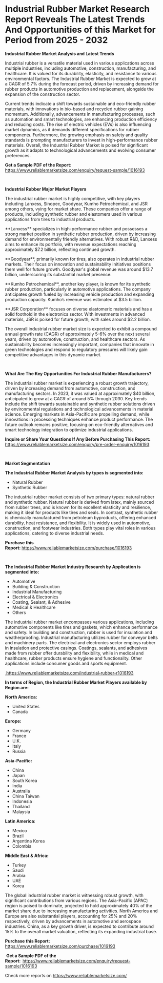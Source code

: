 <p><h1>Industrial Rubber Market Research Report Reveals The Latest Trends And Opportunities of this Market for Period from 2025 - 2032</h1></p><p><strong>Industrial Rubber Market Analysis and Latest Trends</strong></p>
<p><p>Industrial rubber is a versatile material used in various applications across multiple industries, including automotive, construction, manufacturing, and healthcare. It is valued for its durability, elasticity, and resistance to various environmental factors. The Industrial Rubber Market is expected to grow at a CAGR of 5.7% during the forecast period, driven by increasing demand for rubber products in automotive production and replacement, alongside the expansion of the construction sector.</p><p>Current trends indicate a shift towards sustainable and eco-friendly rubber materials, with innovations in bio-based and recycled rubber gaining momentum. Additionally, advancements in manufacturing processes, such as automation and smart technologies, are enhancing production efficiency and reducing costs. The rise of electric vehicles (EVs) is also influencing market dynamics, as it demands different specifications for rubber components. Furthermore, the growing emphasis on safety and quality standards is prompting manufacturers to invest in high-performance rubber materials. Overall, the Industrial Rubber Market is poised for significant growth as it adapts to technological advancements and evolving consumer preferences.</p></p>
<p><strong>Get a Sample PDF of the Report:&nbsp;</strong> <a href="https://www.reliablemarketsize.com/enquiry/request-sample/1016193?utm_campaign=3553&utm_medium=2&utm_source=Github&utm_content=ia&utm_term=01042025&utm_id=industrial-rubber">https://www.reliablemarketsize.com/enquiry/request-sample/1016193</a></p>
<p>&nbsp;</p>
<p><strong>Industrial Rubber Major Market Players</strong></p>
<p><p>The industrial rubber market is highly competitive, with key players including Lanxess, Sinopec, Goodyear, Kumho Petrochemical, and JSR among others, vying for market share. These companies offer a range of products, including synthetic rubber and elastomers used in various applications from tires to industrial products.</p><p>**Lanxess** specializes in high-performance rubber and possesses a strong market position in synthetic rubber production, driven by increasing demand for environmentally friendly alternatives. With robust R&D, Lanxess aims to enhance its portfolio, with revenue expectations reaching approximately $7.2 billion, reflecting continued growth.</p><p>**Goodyear**, primarily known for tires, also operates in industrial rubber markets. Their focus on innovation and sustainability initiatives positions them well for future growth. Goodyear's global revenue was around $13.7 billion, underscoring its substantial market presence.</p><p>**Kumho Petrochemical**, another key player, is known for its synthetic rubber production, particularly in automotive applications. The company anticipates growth fueled by increasing vehicle production and expanding production capacity. Kumho’s revenue was estimated at $3.5 billion.</p><p>**JSR Corporation** focuses on diverse elastomeric materials and has a solid foothold in the electronics sector. With investments in advanced materials, JSR is poised for future growth, with sales around $2.2 billion.</p><p>The overall industrial rubber market size is expected to exhibit a compound annual growth rate (CAGR) of approximately 5-6% over the next several years, driven by automotive, construction, and healthcare sectors. As sustainability becomes increasingly important, companies that innovate in green technologies and respond to regulatory pressures will likely gain competitive advantages in this dynamic market.</p></p>
<p>&nbsp;</p>
<p><strong>What Are The Key Opportunities For Industrial Rubber Manufacturers?</strong></p>
<p><p>The industrial rubber market is experiencing a robust growth trajectory, driven by increasing demand from automotive, construction, and manufacturing sectors. In 2023, it was valued at approximately $40 billion, anticipated to grow at a CAGR of around 5% through 2030. Key trends include the shift towards sustainable and synthetic rubber solutions driven by environmental regulations and technological advancements in material science. Emerging markets in Asia-Pacific are propelling demand, while innovations in processing techniques enhance product performance. The future outlook remains positive, focusing on eco-friendly alternatives and smart technology integration to optimize industrial applications.</p></p>
<p><strong>Inquire or Share Your Questions If Any Before Purchasing This Report:</strong> <a href="https://www.reliablemarketsize.com/enquiry/pre-order-enquiry/1016193?utm_campaign=3553&utm_medium=2&utm_source=Github&utm_content=ia&utm_term=01042025&utm_id=industrial-rubber">https://www.reliablemarketsize.com/enquiry/pre-order-enquiry/1016193</a></p>
<p>&nbsp;</p>
<p><strong>Market Segmentation</strong></p>
<p><strong>The Industrial Rubber Market Analysis by types is segmented into:</strong></p>
<p><ul><li>Natural Rubber</li><li>Synthetic Rubber</li></ul></p>
<p><p>The industrial rubber market consists of two primary types: natural rubber and synthetic rubber. Natural rubber is derived from latex, mainly sourced from rubber trees, and is known for its excellent elasticity and resilience, making it ideal for products like tires and seals. In contrast, synthetic rubber is chemically manufactured from petroleum byproducts, offering enhanced durability, heat resistance, and flexibility. It is widely used in automotive, construction, and footwear industries. Both types play vital roles in various applications, catering to diverse industrial needs.</p></p>
<p><strong>Purchase this Report:&nbsp;</strong><a href="https://www.reliablemarketsize.com/purchase/1016193?utm_campaign=3553&utm_medium=2&utm_source=Github&utm_content=ia&utm_term=01042025&utm_id=industrial-rubber">https://www.reliablemarketsize.com/purchase/1016193</a></p>
<p>&nbsp;</p>
<p><strong>The Industrial Rubber Market Industry Research by Application is segmented into:</strong></p>
<p><ul><li>Automotive</li><li>Building & Construction</li><li>Industrial Manufacturing</li><li>Electrical & Electronics</li><li>Coating, Sealant, & Adhesive</li><li>Medical & Healthcare</li><li>Others</li></ul></p>
<p><p>The industrial rubber market encompasses various applications, including automotive components like tires and gaskets, which enhance performance and safety. In building and construction, rubber is used for insulation and weatherproofing. Industrial manufacturing utilizes rubber for conveyor belts and machinery parts. The electrical and electronics sector employs rubber in insulation and protective casings. Coatings, sealants, and adhesives made from rubber offer durability and flexibility, while in medical and healthcare, rubber products ensure hygiene and functionality. Other applications include consumer goods and sports equipment.</p></p>
<p><a href="https://www.reliablemarketsize.com/industrial-rubber-r1016193?utm_campaign=3553&utm_medium=2&utm_source=Github&utm_content=ia&utm_term=01042025&utm_id=industrial-rubber">&nbsp;https://www.reliablemarketsize.com/industrial-rubber-r1016193</a></p>
<p><strong>In terms of Region, the Industrial Rubber Market Players available by Region are:</strong></p>
<p>
    <p> <strong> North America: </strong>
        <ul>
            <li>United States</li>
            <li>Canada</li>
        </ul>
        </p> 
    <p> <strong> Europe: </strong>
        <ul>
            <li>Germany</li>
            <li>France</li>
            <li>U.K.</li>
            <li>Italy</li>
            <li>Russia</li>
        </ul>
        </p> 
    <p> <strong> Asia-Pacific: </strong>
        <ul>
            <li>China</li>
            <li>Japan</li>
            <li>South Korea</li>
            <li>India</li>
            <li>Australia</li>
            <li>China Taiwan</li>
            <li>Indonesia</li>
            <li>Thailand</li>
            <li>Malaysia</li>
        </ul>
        </p> 
    <p> <strong> Latin America: </strong>
        <ul>
            <li>Mexico</li>
            <li>Brazil</li>
            <li>Argentina Korea</li>
            <li>Colombia</li>
        </ul>
        </p> 
    <p> <strong> Middle East & Africa: </strong>
        <ul>
            <li>Turkey</li>
            <li>Saudi</li>
            <li>Arabia</li>
            <li>UAE</li>
            <li>Korea</li>
        </ul>
    </p>
    </p>
<p><p>The global industrial rubber market is witnessing robust growth, with significant contributions from various regions. The Asia-Pacific (APAC) region is poised to dominate, projected to hold approximately 40% of the market share due to increasing manufacturing activities. North America and Europe are also substantial players, accounting for 25% and 20% respectively, driven by advancements in automotive and aerospace industries. China, as a key growth driver, is expected to contribute around 15% to the overall market valuation, reflecting its expanding industrial base.</p></p>
<p><strong>Purchase this Report: </strong><a href="https://www.reliablemarketsize.com/purchase/1016193?utm_campaign=3553&utm_medium=2&utm_source=Github&utm_content=ia&utm_term=01042025&utm_id=industrial-rubber">https://www.reliablemarketsize.com/purchase/1016193</a></p>
<p>&nbsp;<strong>Get a Sample PDF of the Report:&nbsp;&nbsp;</strong><a href="https://www.reliablemarketsize.com/enquiry/request-sample/1016193?utm_campaign=3553&utm_medium=2&utm_source=Github&utm_content=ia&utm_term=01042025&utm_id=industrial-rubber">https://www.reliablemarketsize.com/enquiry/request-sample/1016193</a></p>
<p><strong></strong></p>
<p>Check more reports on <a href="https://www.reliablemarketsize.com/?utm_campaign=3553&utm_medium=2&utm_source=Github&utm_content=ia&utm_term=01042025&utm_id=industrial-rubber">https://www.reliablemarketsize.com/</a></p>